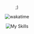 <div align="center">
  
;)

![wakatime](https://wakatime.com/badge/user/027d3125-820d-4d3d-947c-ae55644b93e4.svg)

<div align="center">

![My Skills](https://skillicons.dev/icons?i=c,cpp,python,php,laravel,linux,sql,vue,js,jquery)



[//]: # (![]&#40;http://github-profile-summary-cards.vercel.app/api/cards/stats?username=blfmNT&theme=synthwave&#41;)

[//]: # (![]&#40;http://github-profile-summary-cards.vercel.app/api/cards/most-commit-language?username=blfmNT&theme=synthwave&#41;)

[//]: # (![]&#40;http://github-profile-summary-cards.vercel.app/api/cards/profile-details?username=blfmNT&theme=synthwave&#41;)
</div>
